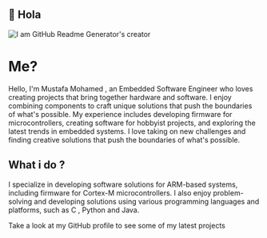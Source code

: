 ## 👋 Hola 
![I am GitHub Readme Generator's creator](https://media.giphy.com/media/v1.Y2lkPTc5MGI3NjExNGZmN2FjOTJjYTAxMzA1MjYxMWQxYjY2OTcyNWZkNDFiYTQxZWYyMSZlcD12MV9pbnRlcm5hbF9naWZzX2dpZklkJmN0PWc/qgQUggAC3Pfv687qPC/giphy.gif)
# Me?
  Hello, I'm Mustafa Mohamed , an Embedded Software Engineer who loves creating projects that bring together hardware and software. I enjoy combining components to craft unique solutions that push the boundaries of what's possible. 
  My experience includes developing firmware for microcontrollers, creating software for hobbyist projects, and exploring the latest trends in embedded systems. I love taking on new challenges and finding creative solutions that push the boundaries of what's possible.
  
## What i do ?
  I specialize in developing software solutions for ARM-based systems, including firmware for Cortex-M microcontrollers. I also enjoy problem-solving and developing solutions using various programming languages and platforms, such as C , Python and Java.
  
  Take a look at my GitHub profile to see some of my latest projects 






